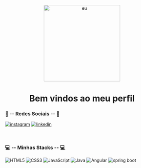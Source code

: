 <div align="center">
    <img alt="eu" src="perfilAttAll.jpg" style="widght: 250px; height: 250px;">
    <h1> Bem vindos ao meu perfil </h1>
</div>

### 🖤 -- Redes Sociais -- 🖤
<div> 
    <a href="https://www.instagram.com/wubba_yuh/" target="_blank"><img alt="instagram" src="https://img.shields.io/badge/Instagram-%23E4405F.svg?style=for-the-badge&logo=Instagram&logoColor=white" target="_blank"></a>
    <a href="https://www.linkedin.com/in/yuri-moreira-santos-305370226/" target="_blank"><img alt="linkedin" src="https://img.shields.io/badge/linkedin-%230077B5.svg?style=for-the-badge&logo=linkedin&logoColor=white" target="_blank"></a>
      
</div>
</br></br>

### 💻 -- Minhas Stacks -- 💻
<div>
    <img alt="HTML5" src="https://img.shields.io/badge/html5-%23E34F26.svg?style=for-the-badge&logo=html5&logoColor=white" target="_blank">
    <img alt="CSS3" src="https://img.shields.io/badge/css3-%231572B6.svg?style=for-the-badge&logo=css3&logoColor=white" target="_blank">
    <img alt="JavaScript" src="https://img.shields.io/badge/javascript-%23323330.svg?style=for-the-badge&logo=javascript&logoColor=%23F7DF1E" target="_blank">
    <img alt="Java" src="https://img.shields.io/badge/java-%23ED8B00.svg?style=for-the-badge&logo=openjdk&logoColor=white" target="_blank">
    <img alt="Angular" src="https://img.shields.io/badge/Angular-DD0031?style=for-the-badge&logo=angular&logoColor=white" target="_blank">
    <img alt="spring boot" src="https://img.shields.io/badge/Spring_Boot-6DB33F?style=for-the-badge&logo=spring-boot&logoColor=white" target="_blank">
</div>
